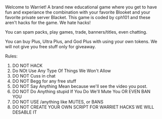 Welcome to Warriet! A brand new educational game where you get to have fun and experiance the combination with your favorite Blooket and your favorite private server Blacket. This game is coded by cph101 and these aren't hacks for the game. We hate hacks!

You can spam packs, play games, trade, banners/titles, even chatting.

You can buy Plus, Ultra Plus, and God Plus with using your own tokens. We will not give you free stuff only for giveaway.

Rules:

1. DO NOT HACK
2. Do NOt Use Any Type Of Things We Won't Allow
3. DO NOT Cuss in chat
4. DO NOT Begg for any free stuff
5. DO NOT Say Anything Mean because we'll see the video you post.
6. DO NOT Do Anything stupid If You Do We'll Mute You OR EVEN BAN YOU
7. DO NOT USE /anything like MUTES, or BANS
8. DO NOT CREATE YOUR OWN SCRIPT FOR WARRIET HACKS WE WILL DESABLE IT
